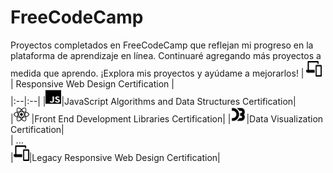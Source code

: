 # FreeCodeCamp

Proyectos completados en FreeCodeCamp que reflejan mi progreso en la plataforma de aprendizaje en línea. Continuaré agregando más proyectos a medida que aprendo. ¡Explora mis proyectos y ayúdame a mejorarlos!
| <img src="resources/01.svg" width="25" height="25"/> | Responsive Web Design Certification |    
|:--|:--|
|<img src="resources/02.svg" width="25" height="25"/>|JavaScript Algorithms and Data Structures Certification|    
|<img src="resources/03.svg" width="25" height="25"/> |Front End Development Libraries Certification|
|<img src="resources/04.svg" width="25" height="25"/>|Data Visualization Certification|   
| ...            
|<img src="resources/15.svg" width="25" height="25"/>|Legacy Responsive Web Design Certification|
